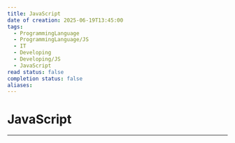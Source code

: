 ```yaml
---
title: JavaScript
date of creation: 2025-06-19T13:45:00
tags:
  - ProgrammingLanguage
  - ProgrammingLanguage/JS
  - IT
  - Developing
  - Developing/JS
  - JavaScript
read status: false
completion status: false
aliases:
---
```

# JavaScript
---
